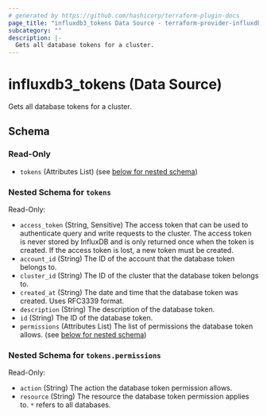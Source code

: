 ```yaml
---
# generated by https://github.com/hashicorp/terraform-plugin-docs
page_title: "influxdb3_tokens Data Source - terraform-provider-influxdb3"
subcategory: ""
description: |-
  Gets all database tokens for a cluster.
---
```


# influxdb3_tokens (Data Source)

Gets all database tokens for a cluster.



<!-- schema generated by tfplugindocs -->
## Schema

### Read-Only

- `tokens` (Attributes List) (see [below for nested schema](#nestedatt--tokens))

<a id="nestedatt--tokens"></a>
### Nested Schema for `tokens`

Read-Only:

- `access_token` (String, Sensitive) The access token that can be used to authenticate query and write requests to the cluster. The access token is never stored by InfluxDB and is only returned once when the token is created. If the access token is lost, a new token must be created.
- `account_id` (String) The ID of the account that the database token belongs to.
- `cluster_id` (String) The ID of the cluster that the database token belongs to.
- `created_at` (String) The date and time that the database token was created. Uses RFC3339 format.
- `description` (String) The description of the database token.
- `id` (String) The ID of the database token.
- `permissions` (Attributes List) The list of permissions the database token allows. (see [below for nested schema](#nestedatt--tokens--permissions))

<a id="nestedatt--tokens--permissions"></a>
### Nested Schema for `tokens.permissions`

Read-Only:

- `action` (String) The action the database token permission allows.
- `resource` (String) The resource the database token permission applies to. `*` refers to all databases.
